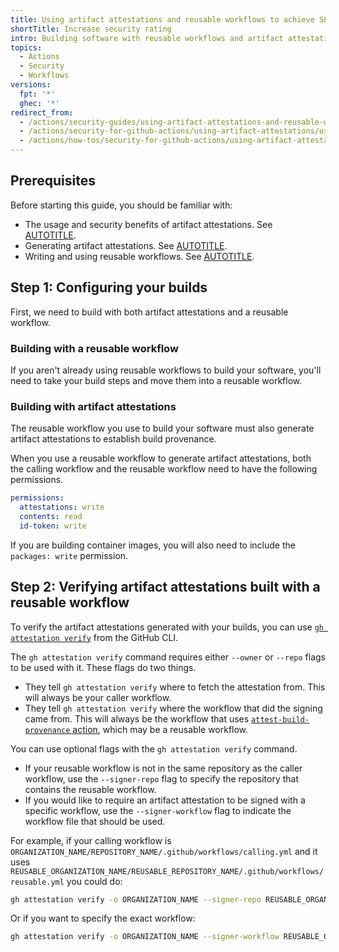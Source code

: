 ```yaml
---
title: Using artifact attestations and reusable workflows to achieve SLSA v1 Build Level 3
shortTitle: Increase security rating
intro: Building software with reusable workflows and artifact attestations can streamline your supply chain security and help you achieve SLSA v1.0 Build Level 3.
topics:
  - Actions
  - Security
  - Workflows
versions:
  fpt: '*'
  ghec: '*'
redirect_from:
  - /actions/security-guides/using-artifact-attestations-and-reusable-workflows-to-achieve-slsa-v1-build-level-3
  - /actions/security-for-github-actions/using-artifact-attestations/using-artifact-attestations-and-reusable-workflows-to-achieve-slsa-v1-build-level-3
  - /actions/how-tos/security-for-github-actions/using-artifact-attestations/using-artifact-attestations-and-reusable-workflows-to-achieve-slsa-v1-build-level-3
---
```


## Prerequisites

Before starting this guide, you should be familiar with:
* The usage and security benefits of artifact attestations. See [AUTOTITLE](/actions/concepts/security/artifact-attestations).
* Generating artifact attestations. See [AUTOTITLE](/actions/security-guides/using-artifact-attestations-to-establish-provenance-for-builds).
* Writing and using reusable workflows. See [AUTOTITLE](/actions/using-workflows/reusing-workflows).

## Step 1: Configuring your builds

First, we need to build with both artifact attestations and a reusable workflow.

### Building with a reusable workflow

If you aren't already using reusable workflows to build your software, you'll need to take your build steps and move them into a reusable workflow.

### Building with artifact attestations

The reusable workflow you use to build your software must also generate artifact attestations to establish build provenance.

When you use a reusable workflow to generate artifact attestations, both the calling workflow and the reusable workflow need to have the following permissions.

```yaml copy
permissions:
  attestations: write
  contents: read
  id-token: write
```

If you are building container images, you will also need to include the `packages: write` permission.

## Step 2: Verifying artifact attestations built with a reusable workflow

To verify the artifact attestations generated with your builds, you can use [`gh attestation verify`](https://cli.github.com/manual/gh_attestation_verify) from the GitHub CLI.

The `gh attestation verify` command requires either `--owner` or `--repo` flags to be used with it. These flags do two things.

* They tell `gh attestation verify` where to fetch the attestation from. This will always be your caller workflow.
* They tell `gh attestation verify` where the workflow that did the signing came from. This will always be the workflow that uses [`attest-build-provenance` action](https://github.com/actions/attest-build-provenance), which may be a reusable workflow.

You can use optional flags with the `gh attestation verify` command.

* If your reusable workflow is not in the same repository as the caller workflow, use the `--signer-repo` flag to specify the repository that contains the reusable workflow.
* If you would like to require an artifact attestation to be signed with a specific workflow, use the `--signer-workflow` flag to indicate the workflow file that should be used.

For example, if your calling workflow is `ORGANIZATION_NAME/REPOSITORY_NAME/.github/workflows/calling.yml` and it uses `REUSABLE_ORGANIZATION_NAME/REUSABLE_REPOSITORY_NAME/.github/workflows/reusable.yml` you could do:

```bash copy
gh attestation verify -o ORGANIZATION_NAME --signer-repo REUSABLE_ORGANIZATION_NAME/REUSABLE_REPOSITORY_NAME PATH/TO/YOUR/BUILD/ARTIFACT-BINARY
```

Or if you want to specify the exact workflow:

```bash copy
gh attestation verify -o ORGANIZATION_NAME --signer-workflow REUSABLE_ORGANIZATION_NAME/REUSABLE_REPOSITORY_NAME/.github/workflows/reusable.yml PATH/TO/YOUR/BUILD/ARTIFACT-BINARY
```

